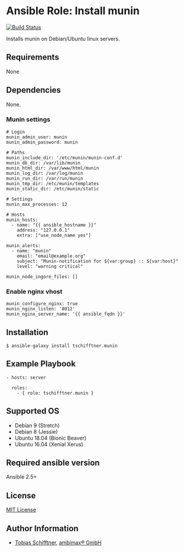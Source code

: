# Ansible Role: Install munin

[![Build Status](https://travis-ci.org/tschifftner/ansible-role-munin.svg?branch=master)](https://travis-ci.org/tschifftner/ansible-role-munin)

Installs munin on Debian/Ubuntu linux servers.

## Requirements

None

## Dependencies

None.

### Munin settings

```
# Login
munin_admin_user: munin
munin_admin_password: munin

# Paths
munin_include_dir: '/etc/munin/munin-conf.d'
munin_db_dir: /var/lib/munin
munin_html_dir: /var/www/html/munin
munin_log_dir: /var/log/munin
munin_run_dir: /var/run/munin
munin_tmp_dir: /etc/munin/templates
munin_static_dir: /etc/munin/static

# Settings
munin_max_processes: 12

# Hosts
munin_hosts:
  - name: "{{ ansible_hostname }}"
    address: "127.0.0.1"
    extra: ["use_node_name yes"]

munin_alerts:
  - name: "munin"
    email: "email@example.org"
    subject: "Munin-notification for ${var:group} :: ${var:host}"
    level: "warning critical"

munin_node_ingore_files: []

```

### Enable nginx vhost

```
munin_configure_nginx: true
munin_nginx_listen: '8012'
munin_nginx_server_name: '{{ ansible_fqdn }}'
```

## Installation

```
$ ansible-galaxy install tschifftner.munin
```

## Example Playbook

    - hosts: server

      roles:
        - { role: tschifftner.munin }

## Supported OS

 - Debian 9 (Stretch)
 - Debian 8 (Jessie)
 - Ubuntu 18.04 (Bionic Beaver)
 - Ubuntu 16.04 (Xenial Xerus)
 
## Required ansible version

Ansible 2.5+

## License

[MIT License](http://choosealicense.com/licenses/mit/)

## Author Information

 - [Tobias Schifftner](https://twitter.com/tschifftner), [ambimax® GmbH](https://www.ambimax.de)
